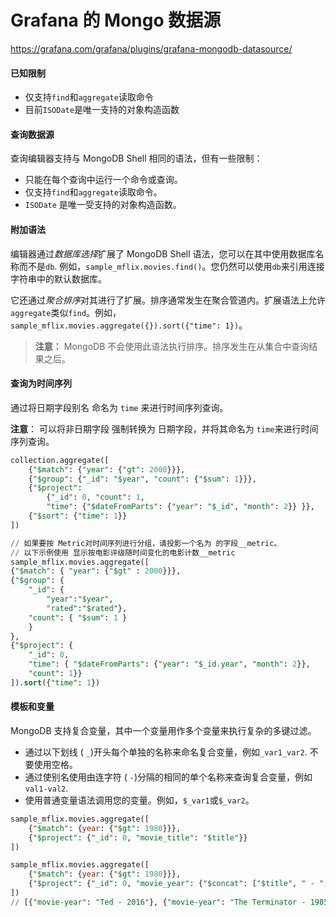 # Grafana 的 Mongo 数据源

https://grafana.com/grafana/plugins/grafana-mongodb-datasource/

#### 已知限制

- 仅支持`find`和`aggregate`读取命令
- 目前`ISODate`是唯一支持的对象构造函数

#### 查询数据源

查询编辑器支持与 MongoDB Shell 相同的语法，但有一些限制：

- 只能在每个查询中运行一个命令或查询。
- 仅支持`find`和`aggregate`读取命令。
- `ISODate` 是唯一受支持的对象构造函数。

#### 附加语法

编辑器通过*数据库选择*扩展了 MongoDB Shell 语法，您可以在其中使用数据库名称而不是`db`. 例如，`sample_mflix.movies.find()`。您仍然可以使用`db`来引用连接字符串中的默认数据库。

它还通过*聚合排序*对其进行了扩展。排序通常发生在聚合管道内。扩展语法上允许`aggregate`类似`find`。例如，`sample_mflix.movies.aggregate({}).sort({"time": 1})`。

> **注意：** MongoDB 不会使用此语法执行排序。排序发生在从集合中查询结果之后。

#### 查询为时间序列

通过将日期字段别名 命名为 `time` 来进行时间序列查询。

**注意**： 可以将非日期字段 强制转换为 日期字段，并将其命名为 `time`来进行时间序列查询。

```sql
collection.aggregate([
    {"$match": {"year": {"gt": 2000}}},
    {"$group": {"_id": "$year", "count": {"$sum": 1}}},
    {"$project":
    	{"_id": 0, "count": 1, 
    	"time": {"$dateFromParts": {"year": "$_id", "month": 2}} }},
    {"$sort": {"time": 1}}
])

// 如果要按 Metric对时间序列进行分组，请投影一个名为 的字段__metric。
// 以下示例使用 显示按电影评级随时间变化的电影计数__metric
sample_mflix.movies.aggregate([
{"$match": { "year": {"$gt" : 2000}}},
{"$group": { 
    "_id": {
    	"year":"$year", 
    	"rated":"$rated"}, 
    "count": { "$sum": 1 } 
    }
},
{"$project": { 
    "_id": 0, 
    "time": { "$dateFromParts": {"year": "$_id.year", "month": 2}},       "__metric": "$_id.rated",
    "count": 1}}
]).sort({"time": 1})
```



#### 模板和变量

MongoDB 支持复合变量，其中一个变量用作多个变量来执行复杂的多键过滤。

- 通过以下划线 ( `_`)开头每个单独的名称来命名复合变量，例如`_var1_var2`. 不要使用空格。
- 通过使别名使用由连字符 ( `-`)分隔的相同的单个名称来查询复合变量，例如`val1-val2`.
- 使用普通变量语法调用您的变量。例如，`$_var1`或`$_var2`。

```sql
sample_mflix.movies.aggregate([
    {"$match": {year: {"$gt": 1980}}},
    {"$project": {"_id": 0, "movie_title": "$title"}} 
])

sample_mflix.movies.aggregate([
    {"$match": {year: {"$gt": 1980}}},
    {"$project": {"_id": 0, "movie_year": {"$concat": ["$title", " - ", {"$toString":"$year"}]}}} 
])
// [{"movie-year": "Ted - 2016"}, {"movie-year": "The Terminator - 1985"}]
```





